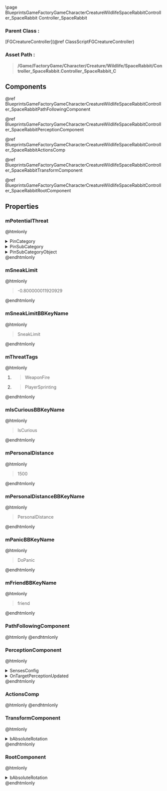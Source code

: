 \page BlueprintsGameFactoryGameCharacterCreatureWildlifeSpaceRabbitController_SpaceRabbit Controller_SpaceRabbit
### Parent Class :
[FGCreatureController](@ref ClassScriptFGCreatureController)
### Asset Path :
<b><blockquote>/Game/FactoryGame/Character/Creature/Wildlife/SpaceRabbit/Controller_SpaceRabbit.Controller_SpaceRabbit_C</blockquote></b>
## Components

@ref BlueprintsGameFactoryGameCharacterCreatureWildlifeSpaceRabbitController_SpaceRabbitPathFollowingComponent

@ref BlueprintsGameFactoryGameCharacterCreatureWildlifeSpaceRabbitController_SpaceRabbitPerceptionComponent

@ref BlueprintsGameFactoryGameCharacterCreatureWildlifeSpaceRabbitController_SpaceRabbitActionsComp

@ref BlueprintsGameFactoryGameCharacterCreatureWildlifeSpaceRabbitController_SpaceRabbitTransformComponent

@ref BlueprintsGameFactoryGameCharacterCreatureWildlifeSpaceRabbitController_SpaceRabbitRootComponent

## Properties

### mPotentialThreat
@htmlonly
<details>
 <summary>PinCategory</summary>
<blockquote>Object</blockquote>
</details>
<details>
 <summary>PinSubCategory</summary>
<blockquote>Object</blockquote>
</details>
<details>
 <summary>PinSubCategoryObject</summary>
<b><a href="_class_script_f_g_character_player.html"><blockquote>FGCharacterPlayer</blockquote></a></b>
</details>
@endhtmlonly

### mSneakLimit
@htmlonly
<blockquote>-0.800000011920929</blockquote>
@endhtmlonly

### mSneakLimitBBKeyName
@htmlonly
<blockquote>SneakLimit</blockquote>
@endhtmlonly

### mThreatTags
@htmlonly
<ol>
<li>
<blockquote>WeaponFire</blockquote>
</li>
<li>
<blockquote>PlayerSprinting</blockquote>
</li>
</ol>
@endhtmlonly

### mIsCuriousBBKeyName
@htmlonly
<blockquote>IsCurious</blockquote>
@endhtmlonly

### mPersonalDistance
@htmlonly
<blockquote>1500</blockquote>
@endhtmlonly

### mPersonalDistanceBBKeyName
@htmlonly
<blockquote>PersonalDistance</blockquote>
@endhtmlonly

### mPanicBBKeyName
@htmlonly
<blockquote>DoPanic</blockquote>
@endhtmlonly

### mFriendBBKeyName
@htmlonly
<blockquote>friend</blockquote>
@endhtmlonly

### PathFollowingComponent
@htmlonly
@endhtmlonly

### PerceptionComponent
@htmlonly
<details>
 <summary>SensesConfig</summary>
<ol>
<li>
<details>
 <summary>$ObjectClass</summary>
<b><a href="_class_script_a_i_sense_config__sight.html"><blockquote>AISenseConfig_Sight</blockquote></a></b>
</details>
<details>
 <summary>$ObjectFlags</summary>
<blockquote>2621481</blockquote>
</details>
<details>
 <summary>$ObjectName</summary>
<blockquote>AISenseConfig_Sight_0</blockquote>
</details>
<details>
 <summary>LoseSightRadius</summary>
<blockquote>3000</blockquote>
</details>
<details>
 <summary>PeripheralVisionAngleDegrees</summary>
<blockquote>120</blockquote>
</details>
</li>
<li>
<details>
 <summary>$ObjectClass</summary>
<b><a href="_class_script_a_i_sense_config__hearing.html"><blockquote>AISenseConfig_Hearing</blockquote></a></b>
</details>
<details>
 <summary>$ObjectFlags</summary>
<blockquote>2621481</blockquote>
</details>
<details>
 <summary>$ObjectName</summary>
<blockquote>AISenseConfig_Hearing_0</blockquote>
</details>
<details>
 <summary>MaxAge</summary>
<blockquote>2</blockquote>
</details>
</li>
</ol>
</details>
<details>
 <summary>OnTargetPerceptionUpdated</summary>
<blockquote>0</blockquote>
</details>
@endhtmlonly

### ActionsComp
@htmlonly
@endhtmlonly

### TransformComponent
@htmlonly
<details>
 <summary>bAbsoluteRotation</summary>
<blockquote>True</blockquote>
</details>
@endhtmlonly

### RootComponent
@htmlonly
<details>
 <summary>bAbsoluteRotation</summary>
<blockquote>True</blockquote>
</details>
@endhtmlonly

